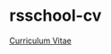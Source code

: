 # rsschool-cv
[Curriculum Vitae]( https://github.com/Varantos/rsschool-cv/blob/gh-pages/cv.md "CV")

